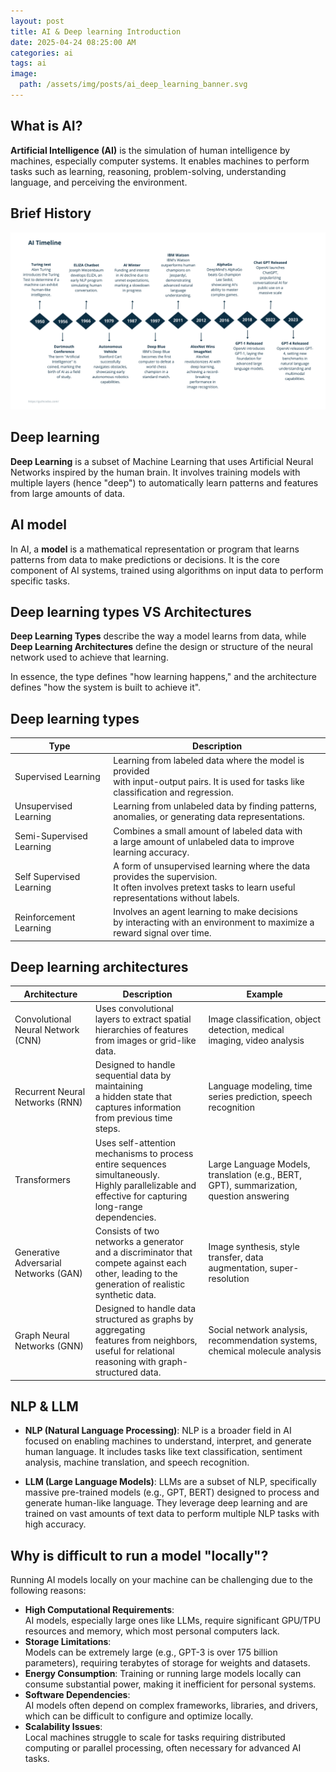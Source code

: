 ```yaml
---
layout: post
title: AI & Deep learning Introduction
date: 2025-04-24 08:25:00 AM
categories: ai
tags: ai
image:
  path: /assets/img/posts/ai_deep_learning_banner.svg
---
```


## What is AI?
**Artificial Intelligence (AI)** is the simulation of human intelligence by machines, especially computer systems. It enables machines to perform tasks such as learning, reasoning, problem-solving, understanding language, and perceiving the environment.

## Brief History
![AI timeline](/assets/img/posts/ai_timeline.png)

## Deep learning
**Deep Learning** is a subset of Machine Learning that uses Artificial Neural Networks inspired by the human brain. It involves training models with multiple layers (hence "deep") to automatically learn patterns and features from large amounts of data.

## AI model
In AI, a **model** is a mathematical representation or program that learns patterns from data to make predictions or decisions. It is the core component of AI systems, trained using algorithms on input data to perform specific tasks.

## Deep learning types VS Architectures
**Deep Learning Types** describe the way a model learns from data, while **Deep Learning Architectures** define the design or structure of the neural network used to achieve that learning.

In essence, the type defines "how learning happens," and the architecture defines "how the system is built to achieve it".

## Deep learning types

| Type                     | Description                                                                                                                                              |
| ------------------------ |-------------------------------------------------------------------------------------------------------------------------------------------------------- |
| Supervised Learning      | Learning from labeled data where the model is provided <br> with input-output pairs. It is used for tasks like classification and regression.                 |
| Unsupervised Learning    | Learning from unlabeled data by finding patterns, <br> anomalies, or generating data representations.                                                         |
| Semi-Supervised Learning | Combines a small amount of labeled data with <br> a large amount of unlabeled data to improve learning accuracy.                                              |
| Self Supervised Learning | A form of unsupervised learning where the data provides the supervision. <br> It often involves pretext tasks to learn useful representations without labels. |
| Reinforcement Learning   | Involves an agent learning to make decisions <br> by interacting with an environment to maximize a reward signal over time.                                    |

## Deep learning architectures

| Architecture                          | Description                                                                                                                                           | Example                                                                                 |
| ------------------------------------- | ----------------------------------------------------------------------------------------------------------------------------------------------------- | --------------------------------------------------------------------------------------- |
| Convolutional Neural Network (CNN)    | Uses convolutional layers to extract spatial hierarchies of features <br> from images or grid-like data.                                                   | Image classification, object detection, medical imaging, video analysis            |
| Recurrent Neural Networks (RNN)       | Designed to handle sequential data by maintaining <br> a hidden state that captures information from previous time steps.                                  | Language modeling, time series prediction, speech recognition                           |
| Transformers                          | Uses self-attention mechanisms to process entire sequences simultaneously. <br> Highly parallelizable and effective for capturing long-range dependencies. | Large Language Models, translation (e.g., BERT, GPT), summarization, question answering |
| Generative Adversarial Networks (GAN) | Consists of two networks a generator and a discriminator that <br> compete against each other, leading to the generation of realistic synthetic data.      | Image synthesis, style transfer, data augmentation, super-resolution                    |
| Graph Neural Networks (GNN)           | Designed to handle data structured as graphs by aggregating <br> features from neighbors, useful for relational reasoning with graph-structured data.      | Social network analysis, recommendation systems, chemical molecule analysis             |


## NLP & LLM

- **NLP (Natural Language Processing)**:
    NLP is a broader field in AI focused on enabling machines to understand, interpret, and generate human language. It includes tasks like text classification, sentiment analysis, machine translation, and speech recognition.  

- **LLM (Large Language Models)**:
    LLMs are a subset of NLP, specifically massive pre-trained models (e.g., GPT, BERT) designed to process and generate human-like language. They leverage deep learning and are trained on vast amounts of text data to perform multiple NLP tasks with high accuracy.

## Why is difficult to run a model "locally"?

Running AI models locally on your machine can be challenging due to the following reasons:

- **High Computational Requirements**:  
    AI models, especially large ones like LLMs, require significant GPU/TPU resources and memory, which most personal computers lack.
- **Storage Limitations**:  
    Models can be extremely large (e.g., GPT-3 is over 175 billion parameters), requiring terabytes of storage for weights and datasets.
- **Energy Consumption**: 
    Training or running large models locally can consume substantial power, making it inefficient for personal systems.
- **Software Dependencies**:  
    AI models often depend on complex frameworks, libraries, and drivers, which can be difficult to configure and optimize locally.
- **Scalability Issues**:  
    Local machines struggle to scale for tasks requiring distributed computing or parallel processing, often necessary for advanced AI tasks.
